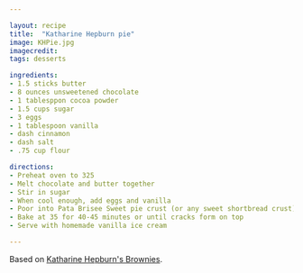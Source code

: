 ```yaml
---

layout: recipe
title:  "Katharine Hepburn pie"
image: KHPie.jpg
imagecredit: 
tags: desserts

ingredients:
- 1.5 sticks butter
- 8 ounces unsweetened chocolate
- 1 tablesppon cocoa powder
- 1.5 cups sugar
- 3 eggs
- 1 tablespoon vanilla
- dash cinnamon
- dash salt
- .75 cup flour

directions:
- Preheat oven to 325
- Melt chocolate and butter together
- Stir in sugar 
- When cool enough, add eggs and vanilla
- Poor into Pata Brisee Sweet pie crust (or any sweet shortbread crust)
- Bake at 35 for 40-45 minutes or until cracks form on top
- Serve with homemade vanilla ice cream

---
```


Based on [Katharine Hepburn's Brownies](https://cooking.nytimes.com/recipes/10782-katharine-hepburns-brownies).
